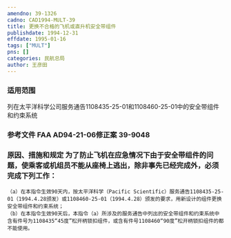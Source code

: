 ```yaml
---
amendno: 39-1326  
cadno: CAD1994-MULT-39  
title: 更换不合格的飞机或直升机安全带组件  
publishdate: 1994-12-31  
effdate: 1995-01-16  
tags: ["MULT"]  
pns: []  
categories: 民航总局  
author: 王彦田  
---
```

  
### 适用范围  
列在太平洋科学公司服务通告1108435-25-01和1108460-25-01中的安全带组件和约束系统  
  
<!--more-->  
### 参考文件   FAA AD94-21-06修正案 39-9048  
  
### 原因、措施和规定 为了防止飞机在应急情况下由于安全带组件的问题，使乘客或机组员不能从座椅上逃出，除非事先已经完成外，必须完成下列工作：  
    （a）在本指令生效90天内，按太平洋科学（Pacific Scientific）服务通告1108435-25-01（1994.4.28颁发）或1108460-25-01（1994.4.28）颁发的要求，用新设计的组件更换安全带组件和约束系统；  
    （b）在本指令生效90天后，本指令（a）所涉及的服务通告中列出的安全带组件和约束系统中含有件号为1108435“45度”松开柄锁扣组件，或含有件号1108460“90度”松开柄锁扣组件的都不能使用。  
  
